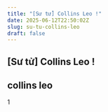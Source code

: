 ```yaml
---
title: "[Sư tử] Collins Leo !"
date: 2025-06-12T22:50:02Z
slug: su-tu-collins-leo
draft: false
---
```


## [Sư tử] Collins Leo !

## collins leo

1